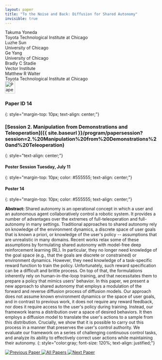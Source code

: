 ```yaml
---
layout: paper
title: "To the Noise and Back: Diffusion for Shared Autonomy"
invisible: true
---
```

<div class="paper-authors">
<div class="paper-author-box">
    <div class="paper-author-name">Takuma Yoneda</div>
    <div class="paper-author-uni">Toyota Technological Institute at Chicago</div>
</div>
<div class="paper-author-box">
    <div class="paper-author-name">Luzhe Sun</div>
    <div class="paper-author-uni">University of Chicago</div>
</div>
<div class="paper-author-box">
    <div class="paper-author-name">Ge Yang</div>
    <div class="paper-author-uni">University of Chicago</div>
</div>
<div class="paper-author-box">
    <div class="paper-author-name">Bradly  C Stadie</div>
    <div class="paper-author-uni">Vector Institute</div>
</div>
<div class="paper-author-box">
    <div class="paper-author-name">Matthew R Walter</div>
    <div class="paper-author-uni">Toyota Technological Institute at Chicago</div>
</div>

</div><div class="paper-pdf">
<div> <a href="http://www.roboticsproceedings.org/rss19/p014.pdf"><img src="{{ site.baseurl }}/images/paper_link.png" alt="Paper Website" width = "33"  height = "40"/></a> </div>
</div>

### Paper ID 14
{: style="margin-top: 10px; text-align: center;"}

### [Session 2. Manipulation from Demonstrations and Teleoperation]({{ site.baseurl }}/program/papersession?session=2.%20Manipulation%20from%20Demonstrations%20and%20Teleoperation)
{: style="text-align: center;"}

#### Poster Session Tuesday, July 11
{: style="margin-top: 10px; color: #555555; text-align: center;"}

#### Poster 14
{: style="margin-top: 10px; color: #555555; text-align: center;"}

<b style="color: black;">Abstract: </b>Shared autonomy is an operational concept in which a user and an autonomous agent collaboratively control a robotic system. It provides a number of advantages over the extremes of full-teleoperation and full-autonomy in many settings. Traditional approaches to shared autonomy rely on knowledge of the environment dynamics, a discrete space of user goals that is known a priori, or knowledge of the user's policy -- assumptions that are unrealistic in many domains.
Recent works relax some of these assumptions by formulating shared autonomy with model-free deep reinforcement learning (RL).
In particular, they no longer need knowledge of the goal space (e.g., that the goals are discrete or constrained) or environment dynamics. However, they need knowledge of a task-specific reward function to train the policy. Unfortunately, such reward specification can be a difficult and brittle process. On top of that, the formulations inherently rely on human-in-the-loop training, and that necessitates them to prepare a policy that mimics users' behavior.
In this paper, we present a new approach to shared autonomy that employs a modulation of the forward and reverse diffusion process of diffusion models. Our approach does not assume known environment dynamics or the space of user goals, and in contrast to previous work, it does not require any reward feedback, nor does it require access to the user's policy during training. Instead, our framework learns a distribution over a space of desired behaviors. It then employs a diffusion model to translate the user's actions to a sample from this distribution. Crucially, we show that it is possible to carry out this process in a manner that preserves the user's control authority. We evaluate our framework on a series of challenging continuous control tasks, and analyze its ability to effectively correct user actions while maintaining their autonomy.
{: style="color:gray; font-size: 120%; text-align: justified;"}


<div class="paper-menu">
<a href="{{ site.baseurl }}/program/papers/013/"> <img src="{{ site.baseurl }}/images/previous_paper_icon.png" alt="Previous Paper" title="Previous Paper"/> </a>
<a href="{{ site.baseurl }}/program/papers"><img src="{{ site.baseurl }}/images/overview_icon.png" alt="All Papers" title="All Papers"/> </a>
<a href="{{ site.baseurl }}/program/papers/015/"> <img src="{{ site.baseurl }}/images/next_paper_icon.png" alt="Next Paper" title="Next Paper"/> </a>

</div>

